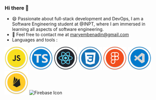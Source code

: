 ### Hi there 👋

<!--
**maryembe/maryembe** is a ✨ _special_ ✨ repository because its `README.md` (this file) appears on your GitHub profile.

Here are some ideas to get you started:

- 🔭 I’m currently working on ...
- 🌱 I’m currently learning ...
- 👯 I’m looking to collaborate on ...
- 🤔 I’m looking for help with ...
- 💬 Ask me about ...
- 📫 How to reach me: ...
....
- ⚡ Fun fact: ...
-->
- 😄 Passionate about full-stack development and DevOps, I am a Software Engineering student at @INPT, where I am immersed in learning all aspects of software engineering.
- 💬 Feel free to contact me at maryembenadin@gmail.com
- Languages and tools :
<img width="75px" src="https://github.com/Pedro-Murilo/icons-for-readme/blob/main/.github/js-icon.svg" alt="Javascript Icon" />
<img width="75px" src="https://github.com/Pedro-Murilo/icons-for-readme/blob/main/.github/typescript-icon.svg" alt="Typescript Icon" />
<img width="75px" src="https://github.com/Pedro-Murilo/icons-for-readme/blob/main/.github/react-icon.svg" alt="ReactJS Icon" />
<img width="75px" src="https://github.com/Pedro-Murilo/icons-for-readme/blob/main/.github/css-icon.svg" alt="CSS Icon" />
<img width="75px" src="https://github.com/Pedro-Murilo/icons-for-readme/blob/main/.github/figma-icon.svg" alt="Figma Icon" />
<img width="75px" src="https://github.com/Pedro-Murilo/icons-for-readme/blob/main/.github/vscode-icon.svg" alt="VSCode Icon" />
<img width="75px" src="https://github.com/Pedro-Murilo/icons-for-readme/blob/main/.github/firebase-icon.svg" alt="Firebase Icon" />
<img width="75px" src="[https://github.com/Pedro-Murilo/icons-for-readme/blob/main/.github/firebase-icon.svg](https://camo.githubusercontent.com/fc531b7ec44d5eb08d44dd57078a31ef6f3357bfd40ed63a86b9eab811b8b7ab/68747470733a2f2f696d672e736869656c64732e696f2f62616467652f2d547970655363726970742d3030374143433f7374796c653d666c61742d737175617265266c6f676f3d74797065736372697074266c6f676f436f6c6f723d7768697465
)" alt="Firebase Icon" />

